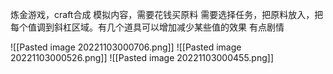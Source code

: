炼金游戏，craft合成
模拟内容，需要花钱买原料
需要选择任务，把原料放入，把每个值调到斜杠区域。有几个道具可以增加减少某些值的效果
有点剧情

![[Pasted image 20221103000706.png]]
![[Pasted image 20221103000526.png]]
![[Pasted image 20221103000455.png]]